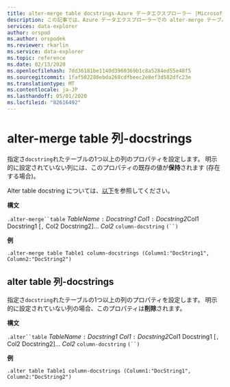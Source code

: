 ```yaml
---
title: alter-merge table docstrings-Azure データエクスプローラー |Microsoft Docs
description: この記事では、Azure データエクスプローラーでの alter-merge テーブル docstrings について説明します。
services: data-explorer
author: orspod
ms.author: orspodek
ms.reviewer: rkarlin
ms.service: data-explorer
ms.topic: reference
ms.date: 02/13/2020
ms.openlocfilehash: 7dd36181be1140d3960369b1c8a5284ed55e48f5
ms.sourcegitcommit: 1faf502280ebda268cdfbeec2e8ef3d582dfc23e
ms.translationtype: MT
ms.contentlocale: ja-JP
ms.lasthandoff: 05/01/2020
ms.locfileid: "82616492"
---
```

# <a name="alter-merge-table-column-docstrings"></a>alter-merge table 列-docstrings

指定さ`docstring`れたテーブルの1つ以上の列のプロパティを設定します。 明示的に設定されていない列には、このプロパティの既存の値が**保持**されます (存在する場合)。

Alter table docstring については、[以下](#alter-table-column-docstrings)を参照してください。

**構文**

`.alter-merge``table` *TableName* `:` *Docstring1* *Col1* `:` *Docstring2*Col1 Docstring1 [`,` Col2 Docstring2]... *Col2* `column-docstring` `(``)`

**例** 

```kusto
.alter-merge table Table1 column-docstrings (Column1:"DocString1", Column2:"DocString2")
```

## <a name="alter-table-column-docstrings"></a>alter table 列-docstrings

指定さ`docstring`れたテーブルの1つ以上の列のプロパティを設定します。 明示的に設定されていない列の場合、このプロパティは**削除**されます。

**構文**

`.alter``table` *TableName* `:` *Docstring1* *Col1* `:` *Docstring2*Col1 Docstring1 [`,` Col2 Docstring2]... *Col2* `column-docstring` `(``)`

**例** 

```kusto
.alter table Table1 column-docstrings (Column1:"DocString1", Column2:"DocString2")
```
